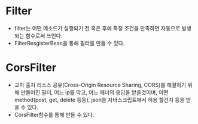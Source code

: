 # Filter
+ filter는 어떤 메소드가 실행되기 전 혹은 후에 특정 조건을 만족하면 자동으로 발생되는 함수로써 쓰인다.
+ FilterResgisterBean을 통해 필터를 만들 수 있다.

# CorsFilter
+ 교차 출처 리소스 공유(Cross-Origin Resource Sharing, CORS)를 해결하기 위해 만들어진 필터, 어느 ip를 막고, 어느 헤더의 응답을 받을것이며, 어떤 method(post, get, delete 등등), json을 자바스크립트에서 허용 할건지 등을 받을 수 있다.
+ CorsFilter함수를 통해 만들 수 있다.
